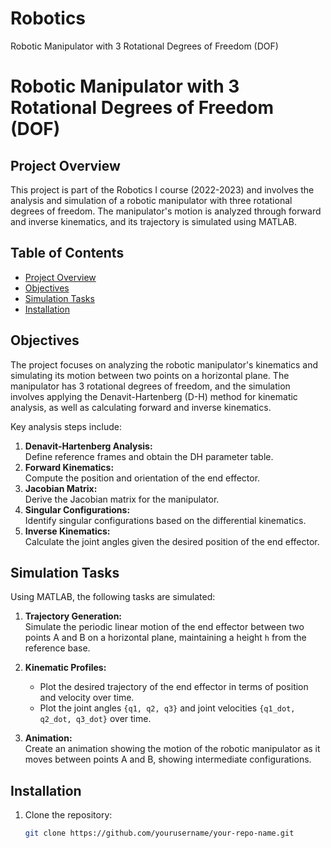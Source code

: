 # Robotics
Robotic Manipulator with 3 Rotational Degrees of Freedom (DOF)

# Robotic Manipulator with 3 Rotational Degrees of Freedom (DOF)

## Project Overview

This project is part of the Robotics I course (2022-2023) and involves the analysis and simulation of a robotic manipulator with three rotational degrees of freedom. The manipulator's motion is analyzed through forward and inverse kinematics, and its trajectory is simulated using MATLAB.

## Table of Contents
- [Project Overview](#project-overview)
- [Objectives](#objectives)
- [Simulation Tasks](#simulation-tasks)
- [Installation](#installation)

## Objectives

The project focuses on analyzing the robotic manipulator's kinematics and simulating its motion between two points on a horizontal plane. The manipulator has 3 rotational degrees of freedom, and the simulation involves applying the Denavit-Hartenberg (D-H) method for kinematic analysis, as well as calculating forward and inverse kinematics.

Key analysis steps include:
1. **Denavit-Hartenberg Analysis:**  
   Define reference frames and obtain the DH parameter table.
2. **Forward Kinematics:**  
   Compute the position and orientation of the end effector.
3. **Jacobian Matrix:**  
   Derive the Jacobian matrix for the manipulator.
4. **Singular Configurations:**  
   Identify singular configurations based on the differential kinematics.
5. **Inverse Kinematics:**  
   Calculate the joint angles given the desired position of the end effector.

## Simulation Tasks

Using MATLAB, the following tasks are simulated:
1. **Trajectory Generation:**  
   Simulate the periodic linear motion of the end effector between two points A and B on a horizontal plane, maintaining a height `h` from the reference base.
   
2. **Kinematic Profiles:**  
   - Plot the desired trajectory of the end effector in terms of position and velocity over time.
   - Plot the joint angles `{q1, q2, q3}` and joint velocities `{q1_dot, q2_dot, q3_dot}` over time.
   
3. **Animation:**  
   Create an animation showing the motion of the robotic manipulator as it moves between points A and B, showing intermediate configurations.

## Installation

1. Clone the repository:
   ```bash
   git clone https://github.com/yourusername/your-repo-name.git
